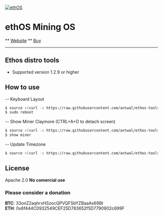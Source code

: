 [![ethOS](http://cdn.shopify.com/s/files/1/0725/0415/products/ethos_1024x1024.png?v=1493533448)](http://ethosdistro.com/)

ethOS Mining OS
==============

** [Website](http://ethosdistro.com/)
** [Buy](http://mining.gpushack.com/)
_______

## Ethos distro tools
- Supported version 1.2.9 or higher


## How to use

-- Keyboard Layout
```sh
$ source <(curl -s https://raw.githubusercontent.com/antwal/ethos-tools/master/tools/xkbmap.sh)
$ sudo reboot
```

-- Show Miner Claymore (CTRL+A+D to detach screen)
```sh
$ source <(curl -s https://raw.githubusercontent.com/antwal/ethos-tools/master/patch/show.sh)
$ show miner
```

-- Update Timezone
```sh
$ source <(curl -s https://raw.githubusercontent.com/antwal/ethos-tools/master/tools/timezone.sh)
```


License
----

Apache 2.0
**No comercial use**

### Please consider a donation

**BTC**: 33onZ2aqhrxHSzocQPVQFSbYZBaaAs69Bt <br />
**ETH**: 0x6f444C0932549CEF25D783652f5D7790902c699F <br />
